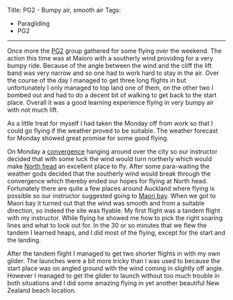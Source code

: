 Title: PG2 - Bumpy air, smooth air
Tags:
  - Paragliding
  - PG2
---

Once more the [PG2](/tags/PG2.html) group gathered for some flying over the weekend. The action
this time was at Maioro with a southerly wind providing for a very bumpy ride. Because of the angle
between the wind and the cliff the lift band was very narrow and so one had to work hard to stay in
the air. Over the course of the day I managed to get three long flights in but unfortunately I only
managed to top land one of them, on the other two I bombed out and had to do a decent bit of walking
to get back to the start place. Overall it was a good learning experience flying in very bumpy air
with not much lift.

As a little treat for myself I had taken the Monday off from work so that I could go flying if the
weather proved to be suitable. The weather forecast for Monday showed great promise for some good flying.

On Monday a [convergence](http://en.wikipedia.org/wiki/Convergence_zone) hanging around over the city
so our instructor decided that with some luck the wind would turn northerly which would make
[North head](http://en.wikipedia.org/wiki/North_Head,_New_Zealand) an excellent place to fly. After
some para-waiting the weather gods decided that the southerly wind would break through the convergence
which thereby ended our hopes for flying at North head. Fortunately there are quite a few places around
Auckland where flying is possible so our instructor suggested going to
[Maori bay](http://en.wikipedia.org/wiki/Muriwai). When we got to Maori bay it turned out that the
wind was smooth and from a suitable direction, so indeed the site was flyable. My first flight was a
tandem flight with my instructor. While flying he showed me how to pick the right soaring lines and
what to look out for. In the 30 or so minutes that we flew the tandem I learned heaps, and I did most
of the flying, except for the start and the landing.

After the tandem flight I managed to get two shorter flights in with my own glider. The launches were
a bit more tricky than I was used to because the start place was on angled ground with the wind coming
in slightly off angle. However I managed to get the glider to launch without too much trouble in both
situations and I did some amazing flying in yet another beautiful New Zealand beach location.
